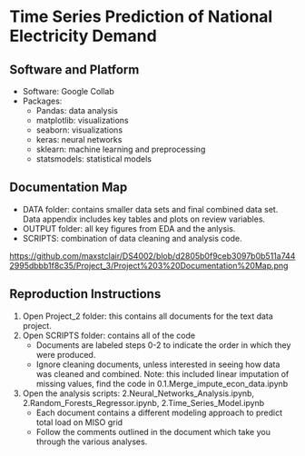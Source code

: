 # Time Series Prediction of National Electricity Demand

## Software and Platform
- Software: Google Collab
- Packages:
  - Pandas: data analysis
  - matplotlib: visualizations
  - seaborn: visualizations
  - keras: neural networks
  - sklearn: machine learning and preprocessing
  - statsmodels: statistical models
 
## Documentation Map
- DATA folder: contains smaller data sets and final combined data set. Data appendix includes key tables and plots on review variables.
- OUTPUT folder: all key figures from EDA and the anlysis.
- SCRIPTS: combination of data cleaning and analysis code.

https://github.com/maxstclair/DS4002/blob/d2805b0f9ceb3097b0b511a7442995dbbb1f8c35/Project_3/Project%203%20Documentation%20Map.png

## Reproduction Instructions
1. Open Project_2 folder: this contains all documents for the text data project. 
2. Open SCRIPTS folder: contains all of the code
   - Documents are labeled steps 0-2 to indicate the order in which they were produced. 
   - Ignore cleaning documents, unless interested in seeing how data was cleaned and combined. Note: this included linear imputation of missing values, find the code in 0.1.Merge_impute_econ_data.ipynb
3. Open the analysis scripts: 2.Neural_Networks_Analysis.ipynb, 2.Random_Forests_Regressor.ipynb, 2.Time_Series_Model.ipynb
   - Each document contains a different modeling approach to predict total load on MISO grid
   - Follow the comments outlined in the document which take you through the various analyses.
